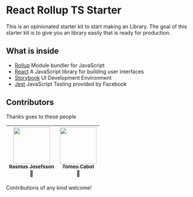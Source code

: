 

# React Rollup TS Starter

This is an opinionated starter kit to start making an Library. The goal of this starter kit is to give you an library easily that is ready for production.

## What is inside
* [Rollup](https://rollupjs.org/) Module bundler for JavaScript
* [React](https://facebook.github.io/react/) A JavaScript library for building user interfaces
* [Storybook](https://storybook.js.org/) UI Development Environment
* [Jest](https://facebook.github.io/jest/) JavaScript Testing provided by Facebook


## Contributors
Thanks goes to these people

<!-- ALL-CONTRIBUTORS-LIST:START -->
| [<img src="https://avatars0.githubusercontent.com/u/13612444?v=4" width="100px;"/><br /><sub><b>Rasmus Josefsson</b></sub>](http://twitter.com/_rjosefsson)<br /> 🤔 | [<img src="https://avatars0.githubusercontent.com/u/10562610?v=4" width="100px;"/><br /><sub><b>Tomeu Cabot</b></sub>](http://twitter.com/null)<br /> 🤔|
| :---: | :---: | 
<!-- ALL-CONTRIBUTORS-LIST:END -->

Contributions of any kind welcome!
